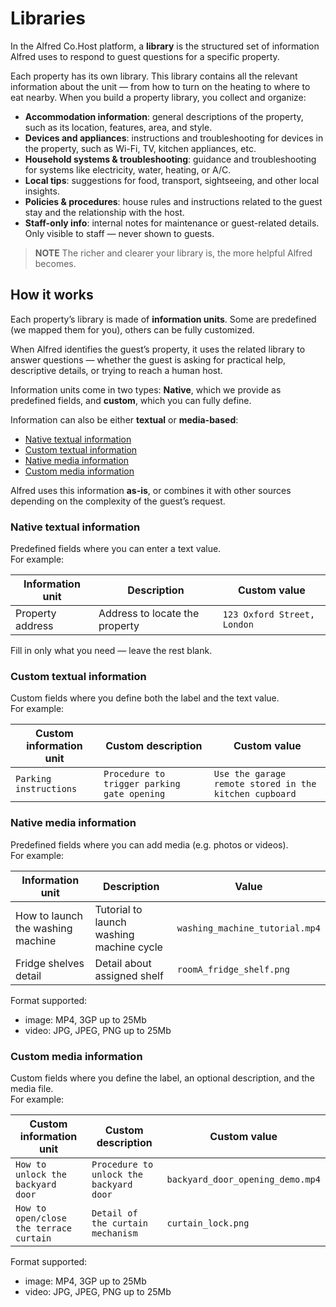 # Libraries

In the Alfred Co.Host platform, a **library** is the structured set of information Alfred uses to respond to guest questions for a specific property.

Each property has its own library. This library contains all the relevant information about the unit — from how to turn on the heating to where to eat nearby. When you build a property library, you collect and organize:

- **Accommodation information**: general descriptions of the property, such as its location, features, area, and style.  
- **Devices and appliances**: instructions and troubleshooting for devices in the property, such as Wi-Fi, TV, kitchen appliances, etc.  
- **Household systems & troubleshooting**: guidance and troubleshooting for systems like electricity, water, heating, or A/C.  
- **Local tips**: suggestions for food, transport, sightseeing, and other local insights.  
- **Policies & procedures**: house rules and instructions related to the guest stay and the relationship with the host.  
- **Staff-only info**: internal notes for maintenance or guest-related details. Only visible to staff — never shown to guests.

> **NOTE** The richer and clearer your library is, the more helpful Alfred becomes.

## How it works

Each property’s library is made of **information units**. Some are predefined (we mapped them for you), others can be fully customized.

When Alfred identifies the guest’s property, it uses the related library to answer questions — whether the guest is asking for practical help, descriptive details, or trying to reach a human host.

Information units come in two types: **Native**, which we provide as predefined fields, and **custom**, which you can fully define.

Information can also be either **textual** or **media-based**:

- [Native textual information](#native-textual-information)
- [Custom textual information](#custom-textual-information)
- [Native media information](#native-media-information)
- [Custom media information](#custom-media-information)

Alfred uses this information **as-is**, or combines it with other sources depending on the complexity of the guest’s request.

### Native textual information

Predefined fields where you can enter a text value.  
For example:

| Information unit | Description | Custom value |
| --- | --- | --- |
| Property address | Address to locate the property | `123 Oxford Street, London` |

Fill in only what you need — leave the rest blank.

### Custom textual information
Custom fields where you define both the label and the text value.  
For example:

| Custom information unit | Custom description | Custom value |
| --- | --- | --- |
| `Parking instructions` | `Procedure to trigger parking gate opening` | `Use the garage remote stored in the kitchen cupboard` |

### Native media information

Predefined fields where you can add media (e.g. photos or videos).  
For example:

|Information unit | Description | Value |
| --- | --- | --- |
| How to launch the washing machine | Tutorial to launch washing machine cycle | `washing_machine_tutorial.mp4`|
| Fridge shelves detail | Detail about assigned shelf | `roomA_fridge_shelf.png` |

Format supported:
- image: MP4, 3GP up to 25Mb
- video: JPG, JPEG, PNG up to 25Mb

### Custom media information

Custom fields where you define the label, an optional description, and the media file.  
For example:

|Custom information unit | Custom description | Custom value |
| --- | --- |--- |
|`How to unlock the backyard door` | `Procedure to unlock the backyard door` | `backyard_door_opening_demo.mp4`
|`How to open/close the terrace curtain` | `Detail of the curtain mechanism` | `curtain_lock.png`| 

Format supported:
- image: MP4, 3GP up to 25Mb
- video: JPG, JPEG, PNG up to 25Mb
